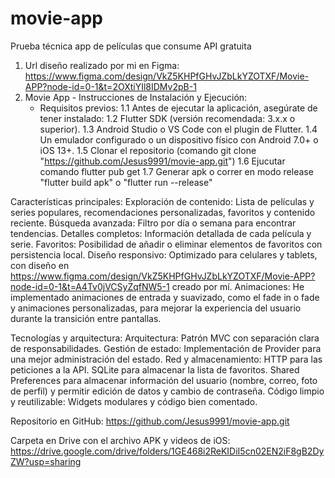 
# movie-app
Prueba técnica app de películas que consume API gratuita

1. Url diseño realizado por mi en Figma: https://www.figma.com/design/VkZ5KHPfGHvJZbLkYZOTXF/Movie-APP?node-id=0-1&t=2OXtiYIl8IDMv2pB-1
2. Movie App - Instrucciones de Instalación y Ejecución:
   -  Requisitos previos:
      1.1 Antes de ejecutar la aplicación, asegúrate de tener instalado:
      1.2 Flutter SDK (versión recomendada: 3.x.x o superior).
      1.3 Android Studio o VS Code con el plugin de Flutter.
      1.4 Un emulador configurado o un dispositivo físico con Android 7.0+ o iOS 13+.
      1.5 Clonar el repositorio (comando git clone "https://github.com/Jesus9991/movie-app.git")
      1.6 Ejucutar comando flutter pub get
      1.7 Generar apk o correr en modo release "flutter build apk" o "flutter run --release"




Características principales:
Exploración de contenido: Lista de películas y series populares, recomendaciones personalizadas, favoritos y contenido reciente.
Búsqueda avanzada: Filtro por día o semana para encontrar tendencias.
Detalles completos: Información detallada de cada película y serie.
Favoritos: Posibilidad de añadir o eliminar elementos de favoritos con persistencia local.
Diseño responsivo: Optimizado para celulares y tablets, con diseño en https://www.figma.com/design/VkZ5KHPfGHvJZbLkYZOTXF/Movie-APP?node-id=0-1&t=A4Tv0jVCSyZqfNW5-1 creado por mí.
Animaciones: He implementado animaciones de entrada y suavizado, como el fade in o fade y animaciones personalizadas, para mejorar la experiencia del usuario durante la transición entre pantallas.

Tecnologías y arquitectura:
Arquitectura: Patrón MVC con separación clara de responsabilidades.
Gestión de estado: Implementación de Provider para una mejor administración del estado.
Red y almacenamiento:
HTTP para las peticiones a la API.
SQLite para almacenar la lista de favoritos.
Shared Preferences para almacenar información del usuario (nombre, correo, foto de perfil) y permitir edición de datos y cambio de contraseña.
Código limpio y reutilizable: Widgets modulares y código bien comentado.

 Repositorio en GitHub: https://github.com/Jesus9991/movie-app.git

 Carpeta en Drive con el archivo APK y videos de iOS: https://drive.google.com/drive/folders/1GE468i2ReKIDiI5cn02EN2iF8gB2DyZW?usp=sharing
     



